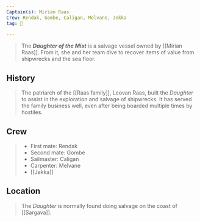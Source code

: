 ```yaml
---
Captain(s): Mirian Raas
Crew: Rendak, Gombe, Caligan, Melvane, Jekka
tag: 🚢

---
```


> The ***Daughter of the Mist*** is a salvage vessel owned by [[Mirian Raas]]. From it, she and her team dive to recover items of value from shipwrecks and the sea floor.



## History

> The patriarch of the [[Raas family]], Leovan Raas, built the *Daughter* to assist in the exploration and salvage of shipwrecks. It has served the family business well, even after being boarded multiple times by hostiles.


## Crew

> - First mate: Rendak
> - Second mate: Gombe
> - Sailmaster: Caligan
> - Carpenter: Melvane
> - [[Jekka]]

## Location

> The *Daughter* is normally found doing salvage on the coast of [[Sargava]].







